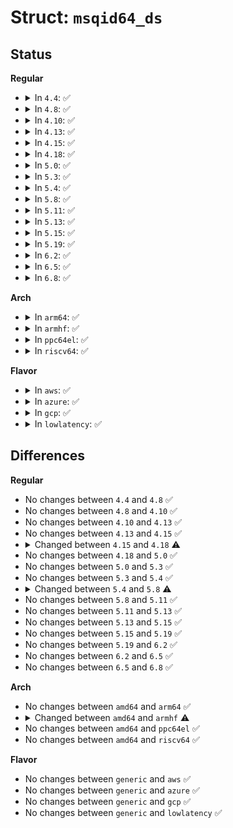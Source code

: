 # Struct: <code>msqid64_ds</code>

## Status
<b>Regular</b>
<ul>
<li>
<details>
<summary>In <code>4.4</code>: ✅</summary>

```c
struct msqid64_ds {
    struct ipc64_perm msg_perm;
    __kernel_time_t msg_stime;
    __kernel_time_t msg_rtime;
    __kernel_time_t msg_ctime;
    __kernel_ulong_t msg_cbytes;
    __kernel_ulong_t msg_qnum;
    __kernel_ulong_t msg_qbytes;
    __kernel_pid_t msg_lspid;
    __kernel_pid_t msg_lrpid;
    __kernel_ulong_t __unused4;
    __kernel_ulong_t __unused5;
};
```
</details>
</li>
<li>
<details>
<summary>In <code>4.8</code>: ✅</summary>

```c
struct msqid64_ds {
    struct ipc64_perm msg_perm;
    __kernel_time_t msg_stime;
    __kernel_time_t msg_rtime;
    __kernel_time_t msg_ctime;
    __kernel_ulong_t msg_cbytes;
    __kernel_ulong_t msg_qnum;
    __kernel_ulong_t msg_qbytes;
    __kernel_pid_t msg_lspid;
    __kernel_pid_t msg_lrpid;
    __kernel_ulong_t __unused4;
    __kernel_ulong_t __unused5;
};
```
</details>
</li>
<li>
<details>
<summary>In <code>4.10</code>: ✅</summary>

```c
struct msqid64_ds {
    struct ipc64_perm msg_perm;
    __kernel_time_t msg_stime;
    __kernel_time_t msg_rtime;
    __kernel_time_t msg_ctime;
    __kernel_ulong_t msg_cbytes;
    __kernel_ulong_t msg_qnum;
    __kernel_ulong_t msg_qbytes;
    __kernel_pid_t msg_lspid;
    __kernel_pid_t msg_lrpid;
    __kernel_ulong_t __unused4;
    __kernel_ulong_t __unused5;
};
```
</details>
</li>
<li>
<details>
<summary>In <code>4.13</code>: ✅</summary>

```c
struct msqid64_ds {
    struct ipc64_perm msg_perm;
    __kernel_time_t msg_stime;
    __kernel_time_t msg_rtime;
    __kernel_time_t msg_ctime;
    __kernel_ulong_t msg_cbytes;
    __kernel_ulong_t msg_qnum;
    __kernel_ulong_t msg_qbytes;
    __kernel_pid_t msg_lspid;
    __kernel_pid_t msg_lrpid;
    __kernel_ulong_t __unused4;
    __kernel_ulong_t __unused5;
};
```
</details>
</li>
<li>
<details>
<summary>In <code>4.15</code>: ✅</summary>

```c
struct msqid64_ds {
    struct ipc64_perm msg_perm;
    __kernel_time_t msg_stime;
    __kernel_time_t msg_rtime;
    __kernel_time_t msg_ctime;
    __kernel_ulong_t msg_cbytes;
    __kernel_ulong_t msg_qnum;
    __kernel_ulong_t msg_qbytes;
    __kernel_pid_t msg_lspid;
    __kernel_pid_t msg_lrpid;
    __kernel_ulong_t __unused4;
    __kernel_ulong_t __unused5;
};
```
</details>
</li>
<li>
<details>
<summary>In <code>4.18</code>: ✅</summary>

```c
struct msqid64_ds {
    struct ipc64_perm msg_perm;
    __kernel_time_t msg_stime;
    __kernel_time_t msg_rtime;
    __kernel_time_t msg_ctime;
    long unsigned int msg_cbytes;
    long unsigned int msg_qnum;
    long unsigned int msg_qbytes;
    __kernel_pid_t msg_lspid;
    __kernel_pid_t msg_lrpid;
    long unsigned int __unused4;
    long unsigned int __unused5;
};
```
</details>
</li>
<li>
<details>
<summary>In <code>5.0</code>: ✅</summary>

```c
struct msqid64_ds {
    struct ipc64_perm msg_perm;
    __kernel_time_t msg_stime;
    __kernel_time_t msg_rtime;
    __kernel_time_t msg_ctime;
    long unsigned int msg_cbytes;
    long unsigned int msg_qnum;
    long unsigned int msg_qbytes;
    __kernel_pid_t msg_lspid;
    __kernel_pid_t msg_lrpid;
    long unsigned int __unused4;
    long unsigned int __unused5;
};
```
</details>
</li>
<li>
<details>
<summary>In <code>5.3</code>: ✅</summary>

```c
struct msqid64_ds {
    struct ipc64_perm msg_perm;
    __kernel_time_t msg_stime;
    __kernel_time_t msg_rtime;
    __kernel_time_t msg_ctime;
    long unsigned int msg_cbytes;
    long unsigned int msg_qnum;
    long unsigned int msg_qbytes;
    __kernel_pid_t msg_lspid;
    __kernel_pid_t msg_lrpid;
    long unsigned int __unused4;
    long unsigned int __unused5;
};
```
</details>
</li>
<li>
<details>
<summary>In <code>5.4</code>: ✅</summary>

```c
struct msqid64_ds {
    struct ipc64_perm msg_perm;
    __kernel_time_t msg_stime;
    __kernel_time_t msg_rtime;
    __kernel_time_t msg_ctime;
    long unsigned int msg_cbytes;
    long unsigned int msg_qnum;
    long unsigned int msg_qbytes;
    __kernel_pid_t msg_lspid;
    __kernel_pid_t msg_lrpid;
    long unsigned int __unused4;
    long unsigned int __unused5;
};
```
</details>
</li>
<li>
<details>
<summary>In <code>5.8</code>: ✅</summary>

```c
struct msqid64_ds {
    struct ipc64_perm msg_perm;
    long int msg_stime;
    long int msg_rtime;
    long int msg_ctime;
    long unsigned int msg_cbytes;
    long unsigned int msg_qnum;
    long unsigned int msg_qbytes;
    __kernel_pid_t msg_lspid;
    __kernel_pid_t msg_lrpid;
    long unsigned int __unused4;
    long unsigned int __unused5;
};
```
</details>
</li>
<li>
<details>
<summary>In <code>5.11</code>: ✅</summary>

```c
struct msqid64_ds {
    struct ipc64_perm msg_perm;
    long int msg_stime;
    long int msg_rtime;
    long int msg_ctime;
    long unsigned int msg_cbytes;
    long unsigned int msg_qnum;
    long unsigned int msg_qbytes;
    __kernel_pid_t msg_lspid;
    __kernel_pid_t msg_lrpid;
    long unsigned int __unused4;
    long unsigned int __unused5;
};
```
</details>
</li>
<li>
<details>
<summary>In <code>5.13</code>: ✅</summary>

```c
struct msqid64_ds {
    struct ipc64_perm msg_perm;
    long int msg_stime;
    long int msg_rtime;
    long int msg_ctime;
    long unsigned int msg_cbytes;
    long unsigned int msg_qnum;
    long unsigned int msg_qbytes;
    __kernel_pid_t msg_lspid;
    __kernel_pid_t msg_lrpid;
    long unsigned int __unused4;
    long unsigned int __unused5;
};
```
</details>
</li>
<li>
<details>
<summary>In <code>5.15</code>: ✅</summary>

```c
struct msqid64_ds {
    struct ipc64_perm msg_perm;
    long int msg_stime;
    long int msg_rtime;
    long int msg_ctime;
    long unsigned int msg_cbytes;
    long unsigned int msg_qnum;
    long unsigned int msg_qbytes;
    __kernel_pid_t msg_lspid;
    __kernel_pid_t msg_lrpid;
    long unsigned int __unused4;
    long unsigned int __unused5;
};
```
</details>
</li>
<li>
<details>
<summary>In <code>5.19</code>: ✅</summary>

```c
struct msqid64_ds {
    struct ipc64_perm msg_perm;
    long int msg_stime;
    long int msg_rtime;
    long int msg_ctime;
    long unsigned int msg_cbytes;
    long unsigned int msg_qnum;
    long unsigned int msg_qbytes;
    __kernel_pid_t msg_lspid;
    __kernel_pid_t msg_lrpid;
    long unsigned int __unused4;
    long unsigned int __unused5;
};
```
</details>
</li>
<li>
<details>
<summary>In <code>6.2</code>: ✅</summary>

```c
struct msqid64_ds {
    struct ipc64_perm msg_perm;
    long int msg_stime;
    long int msg_rtime;
    long int msg_ctime;
    long unsigned int msg_cbytes;
    long unsigned int msg_qnum;
    long unsigned int msg_qbytes;
    __kernel_pid_t msg_lspid;
    __kernel_pid_t msg_lrpid;
    long unsigned int __unused4;
    long unsigned int __unused5;
};
```
</details>
</li>
<li>
<details>
<summary>In <code>6.5</code>: ✅</summary>

```c
struct msqid64_ds {
    struct ipc64_perm msg_perm;
    long int msg_stime;
    long int msg_rtime;
    long int msg_ctime;
    long unsigned int msg_cbytes;
    long unsigned int msg_qnum;
    long unsigned int msg_qbytes;
    __kernel_pid_t msg_lspid;
    __kernel_pid_t msg_lrpid;
    long unsigned int __unused4;
    long unsigned int __unused5;
};
```
</details>
</li>
<li>
<details>
<summary>In <code>6.8</code>: ✅</summary>

```c
struct msqid64_ds {
    struct ipc64_perm msg_perm;
    long int msg_stime;
    long int msg_rtime;
    long int msg_ctime;
    long unsigned int msg_cbytes;
    long unsigned int msg_qnum;
    long unsigned int msg_qbytes;
    __kernel_pid_t msg_lspid;
    __kernel_pid_t msg_lrpid;
    long unsigned int __unused4;
    long unsigned int __unused5;
};
```
</details>
</li>
</ul>
<b>Arch</b>
<ul>
<li>
<details>
<summary>In <code>arm64</code>: ✅</summary>

```c
struct msqid64_ds {
    struct ipc64_perm msg_perm;
    __kernel_time_t msg_stime;
    __kernel_time_t msg_rtime;
    __kernel_time_t msg_ctime;
    long unsigned int msg_cbytes;
    long unsigned int msg_qnum;
    long unsigned int msg_qbytes;
    __kernel_pid_t msg_lspid;
    __kernel_pid_t msg_lrpid;
    long unsigned int __unused4;
    long unsigned int __unused5;
};
```
</details>
</li>
<li>
<details>
<summary>In <code>armhf</code>: ✅</summary>

```c
struct msqid64_ds {
    struct ipc64_perm msg_perm;
    long unsigned int msg_stime;
    long unsigned int msg_stime_high;
    long unsigned int msg_rtime;
    long unsigned int msg_rtime_high;
    long unsigned int msg_ctime;
    long unsigned int msg_ctime_high;
    long unsigned int msg_cbytes;
    long unsigned int msg_qnum;
    long unsigned int msg_qbytes;
    __kernel_pid_t msg_lspid;
    __kernel_pid_t msg_lrpid;
    long unsigned int __unused4;
    long unsigned int __unused5;
};
```
</details>
</li>
<li>
<details>
<summary>In <code>ppc64el</code>: ✅</summary>

```c
struct msqid64_ds {
    struct ipc64_perm msg_perm;
    __kernel_time_t msg_stime;
    __kernel_time_t msg_rtime;
    __kernel_time_t msg_ctime;
    long unsigned int msg_cbytes;
    long unsigned int msg_qnum;
    long unsigned int msg_qbytes;
    __kernel_pid_t msg_lspid;
    __kernel_pid_t msg_lrpid;
    long unsigned int __unused4;
    long unsigned int __unused5;
};
```
</details>
</li>
<li>
<details>
<summary>In <code>riscv64</code>: ✅</summary>

```c
struct msqid64_ds {
    struct ipc64_perm msg_perm;
    __kernel_time_t msg_stime;
    __kernel_time_t msg_rtime;
    __kernel_time_t msg_ctime;
    long unsigned int msg_cbytes;
    long unsigned int msg_qnum;
    long unsigned int msg_qbytes;
    __kernel_pid_t msg_lspid;
    __kernel_pid_t msg_lrpid;
    long unsigned int __unused4;
    long unsigned int __unused5;
};
```
</details>
</li>
</ul>
<b>Flavor</b>
<ul>
<li>
<details>
<summary>In <code>aws</code>: ✅</summary>

```c
struct msqid64_ds {
    struct ipc64_perm msg_perm;
    __kernel_time_t msg_stime;
    __kernel_time_t msg_rtime;
    __kernel_time_t msg_ctime;
    long unsigned int msg_cbytes;
    long unsigned int msg_qnum;
    long unsigned int msg_qbytes;
    __kernel_pid_t msg_lspid;
    __kernel_pid_t msg_lrpid;
    long unsigned int __unused4;
    long unsigned int __unused5;
};
```
</details>
</li>
<li>
<details>
<summary>In <code>azure</code>: ✅</summary>

```c
struct msqid64_ds {
    struct ipc64_perm msg_perm;
    __kernel_time_t msg_stime;
    __kernel_time_t msg_rtime;
    __kernel_time_t msg_ctime;
    long unsigned int msg_cbytes;
    long unsigned int msg_qnum;
    long unsigned int msg_qbytes;
    __kernel_pid_t msg_lspid;
    __kernel_pid_t msg_lrpid;
    long unsigned int __unused4;
    long unsigned int __unused5;
};
```
</details>
</li>
<li>
<details>
<summary>In <code>gcp</code>: ✅</summary>

```c
struct msqid64_ds {
    struct ipc64_perm msg_perm;
    __kernel_time_t msg_stime;
    __kernel_time_t msg_rtime;
    __kernel_time_t msg_ctime;
    long unsigned int msg_cbytes;
    long unsigned int msg_qnum;
    long unsigned int msg_qbytes;
    __kernel_pid_t msg_lspid;
    __kernel_pid_t msg_lrpid;
    long unsigned int __unused4;
    long unsigned int __unused5;
};
```
</details>
</li>
<li>
<details>
<summary>In <code>lowlatency</code>: ✅</summary>

```c
struct msqid64_ds {
    struct ipc64_perm msg_perm;
    __kernel_time_t msg_stime;
    __kernel_time_t msg_rtime;
    __kernel_time_t msg_ctime;
    long unsigned int msg_cbytes;
    long unsigned int msg_qnum;
    long unsigned int msg_qbytes;
    __kernel_pid_t msg_lspid;
    __kernel_pid_t msg_lrpid;
    long unsigned int __unused4;
    long unsigned int __unused5;
};
```
</details>
</li>
</ul>

## Differences
<b>Regular</b>
<ul>
<li>
No changes between <code>4.4</code> and <code>4.8</code> ✅
</li>
<li>
No changes between <code>4.8</code> and <code>4.10</code> ✅
</li>
<li>
No changes between <code>4.10</code> and <code>4.13</code> ✅
</li>
<li>
No changes between <code>4.13</code> and <code>4.15</code> ✅
</li>
<li>
<details>
<summary>Changed between <code>4.15</code> and <code>4.18</code> ⚠️</summary>
<ul>
<li>
<b>Field type changed. </b>
<code>__kernel_ulong_t msg_cbytes</code> ➡️ <code>long unsigned int msg_cbytes</code>
</li>
<li>
<b>Field type changed. </b>
<code>__kernel_ulong_t msg_qnum</code> ➡️ <code>long unsigned int msg_qnum</code>
</li>
<li>
<b>Field type changed. </b>
<code>__kernel_ulong_t msg_qbytes</code> ➡️ <code>long unsigned int msg_qbytes</code>
</li>
<li>
<b>Field type changed. </b>
<code>__kernel_ulong_t __unused4</code> ➡️ <code>long unsigned int __unused4</code>
</li>
<li>
<b>Field type changed. </b>
<code>__kernel_ulong_t __unused5</code> ➡️ <code>long unsigned int __unused5</code>
</li>
</ul>
</details>
</li>
<li>
No changes between <code>4.18</code> and <code>5.0</code> ✅
</li>
<li>
No changes between <code>5.0</code> and <code>5.3</code> ✅
</li>
<li>
No changes between <code>5.3</code> and <code>5.4</code> ✅
</li>
<li>
<details>
<summary>Changed between <code>5.4</code> and <code>5.8</code> ⚠️</summary>
<ul>
<li>
<b>Field type changed. </b>
<code>__kernel_time_t msg_stime</code> ➡️ <code>long int msg_stime</code>
</li>
<li>
<b>Field type changed. </b>
<code>__kernel_time_t msg_rtime</code> ➡️ <code>long int msg_rtime</code>
</li>
<li>
<b>Field type changed. </b>
<code>__kernel_time_t msg_ctime</code> ➡️ <code>long int msg_ctime</code>
</li>
</ul>
</details>
</li>
<li>
No changes between <code>5.8</code> and <code>5.11</code> ✅
</li>
<li>
No changes between <code>5.11</code> and <code>5.13</code> ✅
</li>
<li>
No changes between <code>5.13</code> and <code>5.15</code> ✅
</li>
<li>
No changes between <code>5.15</code> and <code>5.19</code> ✅
</li>
<li>
No changes between <code>5.19</code> and <code>6.2</code> ✅
</li>
<li>
No changes between <code>6.2</code> and <code>6.5</code> ✅
</li>
<li>
No changes between <code>6.5</code> and <code>6.8</code> ✅
</li>
</ul>
<b>Arch</b>
<ul>
<li>
No changes between <code>amd64</code> and <code>arm64</code> ✅
</li>
<li>
<details>
<summary>Changed between <code>amd64</code> and <code>armhf</code> ⚠️</summary>
<ul>
<li>
<b>Field added. </b>
<code>long unsigned int msg_stime_high</code>
</li>
<li>
<b>Field added. </b>
<code>long unsigned int msg_rtime_high</code>
</li>
<li>
<b>Field added. </b>
<code>long unsigned int msg_ctime_high</code>
</li>
<li>
<b>Field type changed. </b>
<code>__kernel_time_t msg_stime</code> ➡️ <code>long unsigned int msg_stime</code>
</li>
<li>
<b>Field type changed. </b>
<code>__kernel_time_t msg_rtime</code> ➡️ <code>long unsigned int msg_rtime</code>
</li>
<li>
<b>Field type changed. </b>
<code>__kernel_time_t msg_ctime</code> ➡️ <code>long unsigned int msg_ctime</code>
</li>
</ul>
</details>
</li>
<li>
No changes between <code>amd64</code> and <code>ppc64el</code> ✅
</li>
<li>
No changes between <code>amd64</code> and <code>riscv64</code> ✅
</li>
</ul>
<b>Flavor</b>
<ul>
<li>
No changes between <code>generic</code> and <code>aws</code> ✅
</li>
<li>
No changes between <code>generic</code> and <code>azure</code> ✅
</li>
<li>
No changes between <code>generic</code> and <code>gcp</code> ✅
</li>
<li>
No changes between <code>generic</code> and <code>lowlatency</code> ✅
</li>
</ul>
